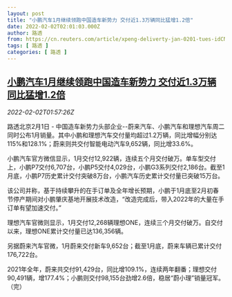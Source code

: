 ```yaml
---
layout: post
title: "小鹏汽车1月继续领跑中国造车新势力 交付近1.3万辆同比猛增1.2倍"
date: 2022-02-02T02:01:03.000Z
author: 路透
from: https://cn.reuters.com/article/xpeng-deliverty-jan-0201-tues-idCNKBS2K7030
tags: [ 路透 ]
categories: [ 路透 ]
---
```

<!--1643767263000-->
[小鹏汽车1月继续领跑中国造车新势力 交付近1.3万辆同比猛增1.2倍](https://cn.reuters.com/article/xpeng-deliverty-jan-0201-tues-idCNKBS2K7030)
------

<div>
<div><i>2022-02-02T01:57:26Z</i></div><p>路透北京2月1日 - 中国造车新势力头部企业--蔚来汽车、小鹏汽车和理想汽车周二同时公布1月销量。其中小鹏和理想汽车交付量均超过1.2万辆，同比增幅分别达115%和128.1%；蔚来则共交付智能电动汽车9,652辆，同比增33.6%。</p><p>小鹏汽车官方微信显示，1月交付12,922辆，连续五个月交付破万。单车型交付上，小鹏P7交付6,707台，小鹏P5交付4,029台，小鹏G3系列交付2,186台。截至1月底，小鹏P7历史累计交付突破8万台，小鹏汽车历史累计交付量已突破15万台。</p><p>该公司并称，基于持续攀升的在手订单及全年增长预期，小鹏于1月底至2月初春节停产期间对小鹏肇庆基地开展技术改造，“改造完成后，带入2022年的大量在手订单有望加速交付。”</p><p>理想汽车官微则显示，1月交付12,268辆理想ONE，连续三个月交付破万。自交付以来，理想ONE累计交付量已达136,356辆。</p><p>另据蔚来汽车官微，1月蔚来交付新车9,652台；截至1月底，蔚来车辆已累计交付176,722台。</p><p>2021年全年，蔚来共交付91,429台，同比增109.1%，连续两年翻番；理想交付90,491辆，增177.4%；小鹏则交付98,155台劲增2.6倍，稳居“蔚小理”销量冠军。（完）</p>
</div>
